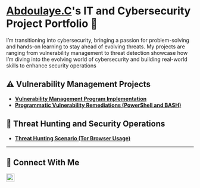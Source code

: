 # <a href="https://www.linkedin.com/in/Abdoulaye.C/">Abdoulaye.C</a>'s IT and Cybersecurity Project Portfolio 🔐

I’m transitioning into cybersecurity, bringing a passion for problem-solving and hands-on learning to stay ahead of evolving threats. My projects are ranging from vulnerability management to threat detection showcase how I’m diving into the evolving world of cybersecurity and building real-world skills to enhance security operations


## ⚠️ Vulnerability Management Projects

- **[Vulnerability Management Program Implementation](https://github.com/Abdoucama10/Vulnerability-Management-Program/)**
- **[Programmatic Vulnerability Remediations (PowerShell and BASH)](https://github.com/joshcybertest/programmatic-vulnerability-remediations)**

## 🚨 Threat Hunting and Security Operations

- **[Threat Hunting Scenario (Tor Browser Usage)](https://github.com/abdoucama10/threat-hunting-scenario-tor)**

<hr/>

## 🤳 Connect With Me


[<img align="left" alt="___________ | LinkedIn" width="22px" src="https://cdn.jsdelivr.net/npm/simple-icons@v3/icons/linkedin.svg" />][linkedin]


[twitter]: https://twitter.com/___________
[youtube]: https://www.youtube.com/c/___________
[instagram]: https://www.instagram.com/___________
[linkedin]: https://linkedin.com/in/___________

<!--
<img width="35" alt="image" src="https://github.com/user-attachments/assets/2f41c7cd-5ea8-4475-b451-a37161b6c3fb"> 
<img width="35" alt="image" src="https://github.com/user-attachments/assets/77649969-9910-4994-8b96-74a116cfb2a8">
-->
